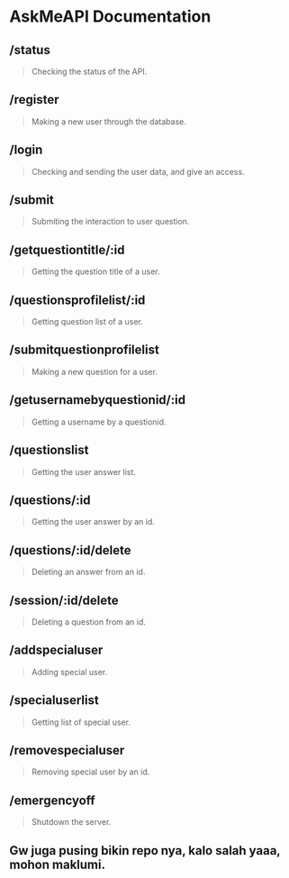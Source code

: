 # **AskMeAPI Documentation**

## /status 
> Checking the status of the API.

## /register
> Making a new user through the database.

## /login
> Checking and sending the user data, and give an access.

## /submit
> Submiting the interaction to user question.

## /getquestiontitle/:id
> Getting the question title of a user.

## /questionsprofilelist/:id
> Getting question list of a user.

## /submitquestionprofilelist 
> Making a new question for a user.

## /getusernamebyquestionid/:id 
> Getting a username by a questionid.

## /questionslist
> Getting the user answer list.

## /questions/:id
> Getting the user answer by an id.

## /questions/:id/delete
> Deleting an answer from an id.

## /session/:id/delete
> Deleting a question from an id.

## /addspecialuser
> Adding special user.

## /specialuserlist
> Getting list of special user.

## /removespecialuser
> Removing special user by an id.

## /emergencyoff
> Shutdown the server.


## Gw juga pusing bikin repo nya, kalo salah yaaa, mohon maklumi.
